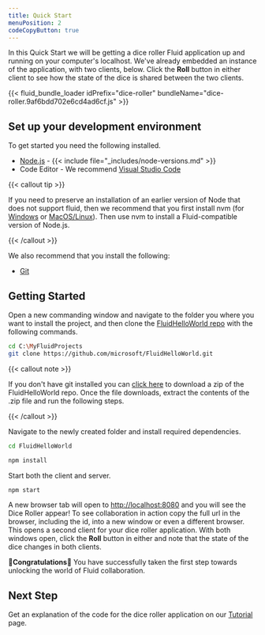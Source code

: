 ```yaml
---
title: Quick Start
menuPosition: 2
codeCopyButton: true
---
```


In this Quick Start we will be getting a dice roller Fluid application up and running on your computer's
localhost. We've already embedded an instance of the application, with two clients, below. Click the **Roll**
button in either client to see how the state of the dice is shared between the two clients.

{{< fluid_bundle_loader idPrefix="dice-roller"
bundleName="dice-roller.9af6bdd702e6cd4ad6cf.js" >}}

## Set up your development environment

To get started you need the following installed.

- [Node.js](https://nodejs.org/en/download) - {{< include file="_includes/node-versions.md" >}}
- Code Editor - We recommend [Visual Studio Code](https://code.visualstudio.com/)

{{< callout tip >}}

If you need to preserve an installation of an earlier version of Node that does not support fluid, then we
recommend that you first install nvm (for [Windows](https://github.com/coreybutler/nvm-windows) or
[MacOS/Linux](https://github.com/nvm-sh/nvm)). Then use nvm to install a Fluid-compatible version of Node.js.

{{< /callout >}}

We also recommend that you install the following:

- [Git](https://git-scm.com/downloads)

## Getting Started

Open a new commanding window and navigate to the folder you where you want to install the project, and then clone the [FluidHelloWorld repo](https://github.com/microsoft/FluidHelloWorld) with the
following commands.

```bash
cd C:\MyFluidProjects
git clone https://github.com/microsoft/FluidHelloWorld.git
```

{{< callout note >}}

If you don't have git installed you can [click here](https://github.com/microsoft/FluidHelloWorld/archive/main.zip) to
download a zip of the FluidHelloWorld repo. Once the file downloads, extract the contents of the .zip file and run the
following steps.

{{< /callout >}}

Navigate to the newly created folder and install required dependencies.

```bash
cd FluidHelloWorld
```

```bash
npm install
```

Start both the client and server.

```bash
npm start
```

A new browser tab will open to [http://localhost:8080](http://localhost:8080) and you will see the Dice Roller appear!
To see collaboration in action copy the full url in the browser, including the id, into a new window or even a different
browser. This opens a second client for your dice roller application. With both windows open, click the **Roll** button
in either and note that the state of the dice changes in both clients.


🥳**Congratulations**🎉 You have successfully taken the first step towards unlocking the world of Fluid collaboration.

## Next Step

Get an explanation of the code for the dice roller application on our [Tutorial](./tutorial.md) page.
